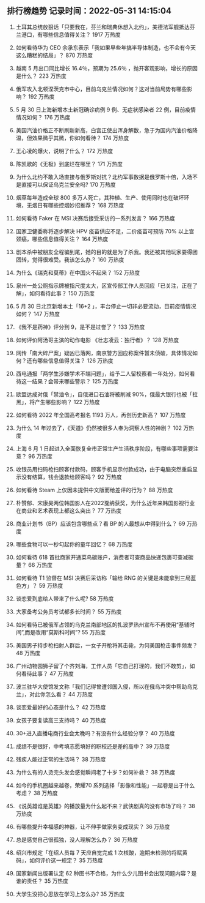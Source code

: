 
## 排行榜趋势 记录时间：2022-05-31 14:15:04
  
  1. 土耳其总统放狠话「只要我在，芬兰和瑞典休想入北约」，美德法军舰抵达芬兰港口，有哪些信息值得关注？ 1917 万热度
    
  2. 如何看待华为 CEO 余承东表示「我如果早些年搞半导体制造，也不会有今天这么糟糕的结局」？ 870 万热度
    
  3. 越南 5 月出口同比增长 16.4％，预期为 25.6％ ，抛开客观影响，增长的原因是什么？ 223 万热度
    
  4. 俄军攻入北顿涅茨克市中心，目前乌克兰情况如何？这对当前局势有哪些影响？ 192 万热度
    
  5. 5 月 30 日上海新增本土新冠确诊病例 9 例、无症状感染者 22 例，目前疫情情况如何？ 176 万热度
    
  6. 美国汽油价格正不断刷新新高，白宫正使出浑身解数，急于为国内汽油价格降温，但效果微乎其微，你如何看待？ 174 万热度
    
  7. 王心凌的爆火，说明了什么？ 172 万热度
    
  8. 陈凯歌的《无极》到底烂在哪里？ 171 万热度
    
  9. 为什么北约不敢入场直接与俄罗斯对抗？北约军事数据是俄罗斯十倍，入场不是直接可以保证乌克兰安全吗? 170 万热度
    
  10. 烟草每年造成全球 800 多万人死亡，其种植、生产、使用同时也在破坏环境，无烟日有哪些控烟妙招推荐？ 168 万热度
    
  11. 如何看待 Faker 在 MSI 决赛后接受采访的一系列发言？ 166 万热度
    
  12. 国家卫健委称将逐步解决 HPV 疫苗供应不足，二价疫苗可预防 70% 以上宫颈癌，哪些信息值得关注？ 164 万热度
    
  13. 剧本杀中被朋友全程骗到尾，她的目的就是为了杀我。我还被其他玩家耍得团团转，觉得很难受。我该怎么办？ 160 万热度
    
  14. 为什么《瑞克和莫蒂》在中国火不起来？ 152 万热度
    
  15. 泉州一处公厕指示牌被指尺度太大，区宣传部工作人员回应「已关注，正在了解」，如何看待此事？ 150 万热度
    
  16. 5 月 30 日北京新增本土「16+2 」，丰台停止一切非必要流动，目前疫情情况如何？ 147 万热度
    
  17. 《我不是药神》评分到 9，是不是过誉了？ 133 万热度
    
  18. 如何评价阿汤哥主演的动作电影 《壮志凌云：独行者》？ 128 万热度
    
  19. 网传「南大碎尸案」疑凶已落网，南京警方回应称案件暂未侦破，具体情况如何？还有哪些信息值得关注？ 126 万热度
    
  20. 西电通报「两学生涉嫌学术不端问题」，给予二人留校察看一年处分，如何看待这一结果？会带来哪些警示？ 125 万热度
    
  21. 欧盟达成对俄「禁油令」，自俄进口石油将被削减 90%，俄最大银行也被「拉黑」，将产生哪些影响？ 122 万热度
    
  22. 如何看待 2022 年全国高考报名 1193 万人，再创历史新高？ 107 万热度
    
  23. 为什么 14 年过去了，《天道》仍然被很多人奉为洞察人性的神剧？ 102 万热度
    
  24. 上海 6 月 1 日起进入全面恢复全市正常生产生活秩序阶段，有哪些事项需要注意？ 96 万热度
    
  25. 收银员用扫码枪扫顾客付款码，顾客手机显示付款成功，由于电脑突然重启显示没有结算，钱会退款给顾客吗？ 92 万热度
    
  26. 如何看待 Steam 上仅因未提供中文版而给差评的行为？ 88 万热度
    
  27. 朴赞郁、宋康昊两位韩国影人在2022戛纳获奖，为什么近年来韩国影视行业在商业和艺术表现上都这么突出？ 77 万热度
    
  28. 商业计划书（BP）应该包含哪些点？看 BP 的人最想从中得到什么？ 69 万热度
    
  29. 哪些食物可以一秒勾起你的童年回忆？ 68 万热度
    
  30. 如何看待 618 首批商家开通菜鸟碳账户，消费者可查商品快递包裹可查减碳量？ 66 万热度
    
  31. 如何看待 T1 监督在 MSI 决赛后采访称「输给 RNG 的关键是未能拿到三局蓝色方」？ 59 万热度
    
  32. 谈恋爱到底给人带来了什么呢? 58 万热度
    
  33. 大家备考公务员考试都多长时间？ 55 万热度
    
  34. 如何看待已被俄军占领的乌克兰南部地区的扎波罗热州宣布不再使用“基辅时间”,而是改用“莫斯科时间”? 55 万热度
    
  35. 美国男子持步枪扫射人群后，一女子开枪将其击毙，为何美国枪击事件频发？ 48 万热度
    
  36. 广州动物园狮子留了个齐刘海，工作人员「它自己打理的，我们不敢剪」，如何看待此事？ 47 万热度
    
  37. 波兰驻华大使馆发文称「我们记得曾遭邻国入侵，所以在俄乌冲突中帮助乌克兰」，对此你怎么看？ 44 万热度
    
  38. 谈恋爱最好的心态是什么？ 42 万热度
    
  39. 女孩子要复读高三支持吗？ 40 万热度
    
  40. 30+进入直播电商行业会太晚吗？有没有什么经验分享？ 40 万热度
    
  41. 成绩不是很好，中考填志愿填好的职校还是差的高中？ 39 万热度
    
  42. 残疾人能过正常的生活吗？ 38 万热度
    
  43. 为什么有的人烫完头发会感觉瞬间老了十岁？如何补救？ 38 万热度
    
  44. 如今的手机圈越来越卷，荣耀70 系列选择「影像和性能」一起卷是出于什么考虑？ 38 万热度
    
  45. 《说英雄谁是英雄》的播放量为什么起不来？武侠剧真的没有市场了吗？ 38 万热度
    
  46. 有哪些提升幸福感的神器，让不伸手做家务变成现实？ 36 万热度
    
  47. 总是感觉自己很孤独，没人理解怎么办？ 36 万热度
    
  48. 绍兴市规定「在绍人员每 7 天应自觉完成 1 次核酸，逾期未检测的将赋黄码」，如何评价这一规定？ 35 万热度
    
  49. 国家新闻出版署认定 62 种图书不合格，为什么少儿图书会出现问题内容？是谁的责任？ 35 万热度
    
  50. 大学生没把心思放在学习上怎么办? 35 万热度
    